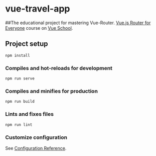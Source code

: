 # vue-travel-app

##The educational project for mastering Vue-Router.
[Vue.js Router for Everyone](https://vueschool.io/courses/vue-router-for-everyone) course on [Vue School](https://vueschool.io).

## Project setup
```
npm install
```

### Compiles and hot-reloads for development
```
npm run serve
```

### Compiles and minifies for production
```
npm run build
```

### Lints and fixes files
```
npm run lint
```

### Customize configuration
See [Configuration Reference](https://cli.vuejs.org/config/).
